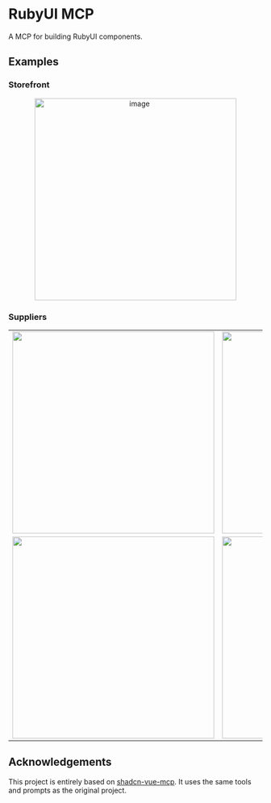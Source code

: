 # RubyUI MCP

A MCP for building RubyUI components.

## Examples

### Storefront

<div align="center">
  <img alt="image" src="https://github.com/user-attachments/assets/0048bb9e-62c8-47eb-9f5b-7d40ea196bab" height="400" />
</div>

### Suppliers

<div align="center">
  <table>
    <tr>
      <td><img src="https://github.com/user-attachments/assets/de7a3267-e566-46f9-85a0-83a7f4346d20" width="400"/></td>
      <td><img src="https://github.com/user-attachments/assets/b892478a-21f0-4eee-b951-fa6541f2b19e" width="400"/></td>
    </tr>
    <tr>
      <td><img src="https://github.com/user-attachments/assets/b067a075-454e-4522-b9c8-25ebea0b77ab" width="400"/></td>
      <td><img src="https://github.com/user-attachments/assets/b91b833f-d57e-44c8-82cc-79b05cdeed36" width="400"/></td>
    </tr>
  </table>
</div>

## Acknowledgements


This project is entirely based on [shadcn-vue-mcp](https://github.com/HelloGGX/shadcn-vue-mcp). It uses the same tools and prompts as the original project.

